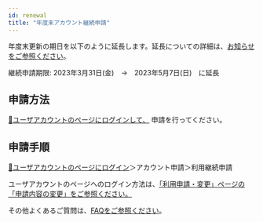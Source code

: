 ```yaml
---
id: renewal
title: "年度末アカウント継続申請"
---
```


年度末更新の期日を以下のように延長します。延長についての詳細は、[お知らせをご参照ください](/blog/2023-03-23-renewal-date-extended)。

継続申請期限: 2023年3月31日(金)　→　2023年5月7日(日)　に延長


## 申請方法

[&#x1f517;<u>ユーザアカウントのページにログインして、</u>](https://sc-account.ddbj.nig.ac.jp/auth/realms/master/protocol/openid-connect/auth?client_id=sc&scope=openid&response_type=code&redirect_uri=https%3A%2F%2Fsc-account.ddbj.nig.ac.jp%2Fapi%2Fauth%2Fcallback%2Fkeycloak&state=6ygcuJParJ3i8ZlDMnKicXvW3MxkWp4t06IBKOVAbIE&code_challenge=hDLDfyOsqUc58Z-xzzz1g5ybLDycWgY7UV8e-qu1jd8&code_challenge_method=S256) 申請を行ってください。


## 申請手順

[&#x1f517;<u>ユーザアカウントのページにログイン</u>](https://sc-account.ddbj.nig.ac.jp/auth/realms/master/protocol/openid-connect/auth?client_id=sc&scope=openid&response_type=code&redirect_uri=https%3A%2F%2Fsc-account.ddbj.nig.ac.jp%2Fapi%2Fauth%2Fcallback%2Fkeycloak&state=6ygcuJParJ3i8ZlDMnKicXvW3MxkWp4t06IBKOVAbIE&code_challenge=hDLDfyOsqUc58Z-xzzz1g5ybLDycWgY7UV8e-qu1jd8&code_challenge_method=S256)＞アカウント申請＞利用継続申請


ユーザアカウントのページへのログイン方法は、[<u>「利用申請・変更」ページの「申請内容の変更」をご参照ください。</u>](/application/registration#申請内容の変更)


その他よくあるご質問は、[<u>FAQをご参照ください</u>](/faq/faq_renewal/)。

